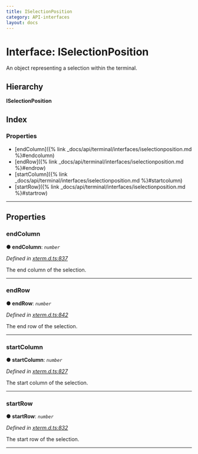 ```yaml
---
title: ISelectionPosition
category: API-interfaces
layout: docs
---
```



# Interface: ISelectionPosition

An object representing a selection within the terminal.

## Hierarchy

**ISelectionPosition**

## Index

### Properties

* [endColumn]({% link _docs/api/terminal/interfaces/iselectionposition.md %}#endcolumn)
* [endRow]({% link _docs/api/terminal/interfaces/iselectionposition.md %}#endrow)
* [startColumn]({% link _docs/api/terminal/interfaces/iselectionposition.md %}#startcolumn)
* [startRow]({% link _docs/api/terminal/interfaces/iselectionposition.md %}#startrow)

---

## Properties

<a id="endcolumn"></a>

###  endColumn

**● endColumn**: *`number`*

*Defined in [xterm.d.ts:837](https://github.com/xtermjs/xterm.js/blob/4.1.0/typings/xterm.d.ts#L837)*

The end column of the selection.

___
<a id="endrow"></a>

###  endRow

**● endRow**: *`number`*

*Defined in [xterm.d.ts:842](https://github.com/xtermjs/xterm.js/blob/4.1.0/typings/xterm.d.ts#L842)*

The end row of the selection.

___
<a id="startcolumn"></a>

###  startColumn

**● startColumn**: *`number`*

*Defined in [xterm.d.ts:827](https://github.com/xtermjs/xterm.js/blob/4.1.0/typings/xterm.d.ts#L827)*

The start column of the selection.

___
<a id="startrow"></a>

###  startRow

**● startRow**: *`number`*

*Defined in [xterm.d.ts:832](https://github.com/xtermjs/xterm.js/blob/4.1.0/typings/xterm.d.ts#L832)*

The start row of the selection.

___

